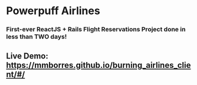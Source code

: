 # Powerpuff Airlines

### First-ever ReactJS + Rails Flight Reservations Project done in less than TWO days!

## Live Demo: https://mmborres.github.io/burning_airlines_client/#/

